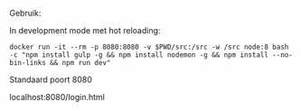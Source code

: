 Gebruik:

In development mode met hot reloading:

`docker run -it --rm -p 8080:8080 -v $PWD/src:/src -w /src node:8 bash -c "npm install gulp -g && npm install nodemon -g && npm install --no-bin-links && npm run dev"`



Standaard poort 8080

localhost:8080/login.html